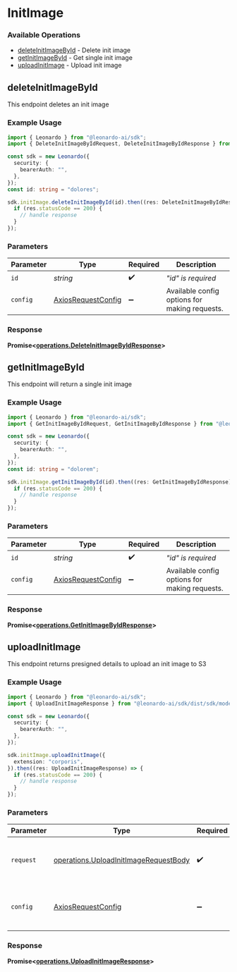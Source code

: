 # InitImage

### Available Operations

* [deleteInitImageById](#deleteinitimagebyid) - Delete init image
* [getInitImageById](#getinitimagebyid) - Get single init image
* [uploadInitImage](#uploadinitimage) - Upload init image

## deleteInitImageById

This endpoint deletes an init image

### Example Usage

```typescript
import { Leonardo } from "@leonardo-ai/sdk";
import { DeleteInitImageByIdRequest, DeleteInitImageByIdResponse } from "@leonardo-ai/sdk/dist/sdk/models/operations";

const sdk = new Leonardo({
  security: {
    bearerAuth: "",
  },
});
const id: string = "dolores";

sdk.initImage.deleteInitImageById(id).then((res: DeleteInitImageByIdResponse) => {
  if (res.statusCode == 200) {
    // handle response
  }
});
```

### Parameters

| Parameter                                                    | Type                                                         | Required                                                     | Description                                                  |
| ------------------------------------------------------------ | ------------------------------------------------------------ | ------------------------------------------------------------ | ------------------------------------------------------------ |
| `id`                                                         | *string*                                                     | :heavy_check_mark:                                           | _"id" is required_                                           |
| `config`                                                     | [AxiosRequestConfig](https://axios-http.com/docs/req_config) | :heavy_minus_sign:                                           | Available config options for making requests.                |


### Response

**Promise<[operations.DeleteInitImageByIdResponse](../../models/operations/deleteinitimagebyidresponse.md)>**


## getInitImageById

This endpoint will return a single init image

### Example Usage

```typescript
import { Leonardo } from "@leonardo-ai/sdk";
import { GetInitImageByIdRequest, GetInitImageByIdResponse } from "@leonardo-ai/sdk/dist/sdk/models/operations";

const sdk = new Leonardo({
  security: {
    bearerAuth: "",
  },
});
const id: string = "dolorem";

sdk.initImage.getInitImageById(id).then((res: GetInitImageByIdResponse) => {
  if (res.statusCode == 200) {
    // handle response
  }
});
```

### Parameters

| Parameter                                                    | Type                                                         | Required                                                     | Description                                                  |
| ------------------------------------------------------------ | ------------------------------------------------------------ | ------------------------------------------------------------ | ------------------------------------------------------------ |
| `id`                                                         | *string*                                                     | :heavy_check_mark:                                           | _"id" is required_                                           |
| `config`                                                     | [AxiosRequestConfig](https://axios-http.com/docs/req_config) | :heavy_minus_sign:                                           | Available config options for making requests.                |


### Response

**Promise<[operations.GetInitImageByIdResponse](../../models/operations/getinitimagebyidresponse.md)>**


## uploadInitImage

This endpoint returns presigned details to upload an init image to S3

### Example Usage

```typescript
import { Leonardo } from "@leonardo-ai/sdk";
import { UploadInitImageResponse } from "@leonardo-ai/sdk/dist/sdk/models/operations";

const sdk = new Leonardo({
  security: {
    bearerAuth: "",
  },
});

sdk.initImage.uploadInitImage({
  extension: "corporis",
}).then((res: UploadInitImageResponse) => {
  if (res.statusCode == 200) {
    // handle response
  }
});
```

### Parameters

| Parameter                                                                                      | Type                                                                                           | Required                                                                                       | Description                                                                                    |
| ---------------------------------------------------------------------------------------------- | ---------------------------------------------------------------------------------------------- | ---------------------------------------------------------------------------------------------- | ---------------------------------------------------------------------------------------------- |
| `request`                                                                                      | [operations.UploadInitImageRequestBody](../../models/operations/uploadinitimagerequestbody.md) | :heavy_check_mark:                                                                             | The request object to use for the request.                                                     |
| `config`                                                                                       | [AxiosRequestConfig](https://axios-http.com/docs/req_config)                                   | :heavy_minus_sign:                                                                             | Available config options for making requests.                                                  |


### Response

**Promise<[operations.UploadInitImageResponse](../../models/operations/uploadinitimageresponse.md)>**

